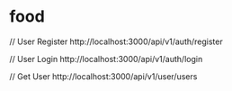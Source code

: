 # food
// User Register
http://localhost:3000/api/v1/auth/register

// User Login
http://localhost:3000/api/v1/auth/login

// Get User
http://localhost:3000/api/v1/user/users